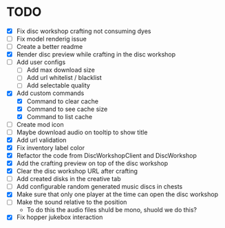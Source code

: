 # TODO
* [x] Fix disc workshop crafting not consuming dyes
* [ ] Fix model renderig issue
* [ ] Create a better readme
* [x] Render disc preview while crafting in the disc workshop
* [ ] Add user configs
  * [ ] Add max download size
  * [ ] Add url whitelist / blacklist
  * [ ] Add selectable quality
* [x] Add custom commands
  * [x] Command to clear cache
  * [x] Command to see cache size
  * [x] Command to list cache
* [ ] Create mod icon
* [ ] Maybe download audio on tooltip to show title
* [x] Add url validation
* [x] Fix inventory label color
* [x] Refactor the code from DiscWorkshopClient and DiscWorkshop
* [x] Add the crafting preview on top of the disc workshop
* [x] Clear the disc workshop URL after crafting
* [ ] Add created disks in the creative tab
* [ ] Add configurable random generated music discs in chests
* [x] Make sure that only one player at the time can open the disc workshop
* [ ] Make the sound relative to the position
  * To do this the audio files shuld be mono, shuold we do this?
* [x] Fix hopper jukebox interaction
